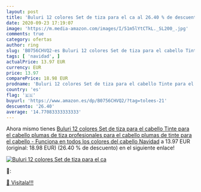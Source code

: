 ```yaml
---
layout: post
title: 'Buluri 12 colores Set de tiza para el ca al 26.40 % de descuento'
date: 2020-09-23 17:19:07
image: 'https://m.media-amazon.com/images/I/51m5lYtCTkL._SL200_.jpg'
comments: true
category: ofertas
author: ring
slug: 'B0756CHVQ2-es Buluri 12 colores Set de tiza para el cabello Tinte para...'
tags: [ 'navidad', ]
actualPrice: 13.97 EUR
currency: EUR
price: 13.97
comparePrice: 18.98 EUR
prodname: 'Buluri 12 colores Set de tiza para el cabello Tinte para el cabello plumas de tiza profesionales para el cabello  plumas de tinte para el cabello - Funciona en todos los colores del cabello Navidad'
country: 'es'
flag: '🇪🇸'
buyurl: 'https://www.amazon.es/dp/B0756CHVQ2/?tag=tolees-21'
descuento: '26.40'
average: '14.77083333333333'
---
```


Ahora mismo tienes [Buluri 12 colores Set de tiza para el cabello Tinte para el cabello plumas de tiza profesionales para el cabello  plumas de tinte para el cabello - Funciona en todos los colores del cabello Navidad](https://www.amazon.es/dp/B0756CHVQ2/?tag=tolees-21) a 13.97 EUR (original: 18.98 EUR) (26.40 %  de descuento) en el siguiente enlace!

[![Buluri 12 colores Set de tiza para el ca](https://m.media-amazon.com/images/I/51m5lYtCTkL._SL200_.jpg)](https://www.amazon.es/dp/B0756CHVQ2/?tag=tolees-21)

🔎:


[🛒 Visítala!!!](https://www.amazon.es/dp/B0756CHVQ2/?tag=tolees-21)
